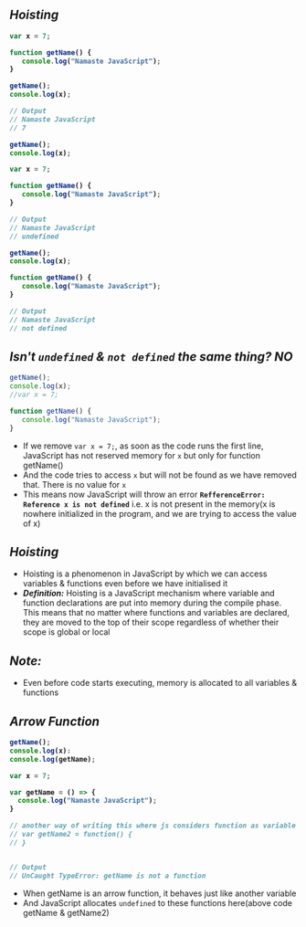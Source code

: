 ## _Hoisting_

<b>

```js
var x = 7;

function getName() {
   console.log("Namaste JavaScript");
}

getName();
console.log(x);

// Output
// Namaste JavaScript
// 7
```
```js
getName();
console.log(x);

var x = 7;

function getName() {
   console.log("Namaste JavaScript");
}

// Output
// Namaste JavaScript
// undefined
```
```js
getName();
console.log(x);

function getName() {
   console.log("Namaste JavaScript");
}

// Output
// Namaste JavaScript
// not defined
```

</b>

## _Isn't `undefined` & `not defined` the same thing? NO_

```js
getName();
console.log(x);
//var x = 7;

function getName() {
   console.log("Namaste JavaScript");
}
```

- If we remove `var x = 7;`, as soon as the code runs the first line, JavaScript has not reserved memory for `x` but only for function getName() 
- And the code tries to access `x` but will not be found as we have removed that. There is no value for `x`
- This means now JavaScript will throw an error **`RefferenceError: Reference x is not defined`** i.e. x is not present in the memory(x is nowhere initialized in the program, and we are trying to access the value of x)

## _Hoisting_
- Hoisting is a phenomenon in JavaScript by which we can access variables & functions even before we have initialised it
- **_Definition:_** Hoisting is a JavaScript mechanism where variable and function declarations are put into memory during the compile phase. This means that no matter where functions and variables are declared, they are moved to the top of their scope regardless of whether their scope is global or local

## _Note:_
- Even before code starts executing, memory is allocated to all variables & functions

## _Arrow Function_

<b>

```js
getName();
console.log(x):
console.log(getName);

var x = 7;

var getName = () => {
  console.log("Namaste JavaScript");
}

// another way of writing this where js considers function as variable
// var getName2 = function() {
// }


// Output
// UnCaught TypeError: getName is not a function
```
</b>

- When getName is an arrow function, it behaves just like another variable
- And JavaScript allocates `undefined` to these functions here(above code getName & getName2)



















